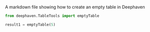 A markdown file showing how to create an empty table in Deephaven

```python
from deephaven.TableTools import emptyTable

result1 = emptyTable(5)
```

